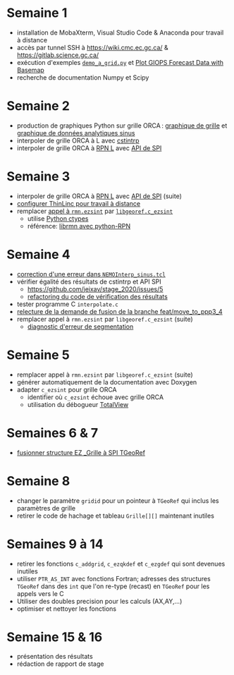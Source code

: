 # Semaine 1

- installation de MobaXterm, Visual Studio Code & Anaconda pour travail à distance
- accès par tunnel SSH à https://wiki.cmc.ec.gc.ca/ & https://gitlab.science.gc.ca/
- exécution d'exemples [`demo_a_grid.py`](https://github.com/jeixav/stage_2020/blob/5c2c86459d920a2866b46d8af58fd886be200ac3/test/demo_a_grid.py) et [Plot GIOPS Forecast Data with Basemap](https://wiki.cmc.ec.gc.ca/wiki/Talk:Python-RPN/2.1/examples#Plot_GIOPS_Forecast_Data_with_Basemap)
- recherche de documentation Numpy et Scipy

# Semaine 2

- production de graphiques Python sur grille ORCA : [graphique de grille](https://hpfx.collab.science.gc.ca/~map007/o_grid.png) et [graphique de données analytiques sinus](https://hpfx.collab.science.gc.ca/~map007/o_data.png)
- interpoler de grille ORCA à L avec [cstintrp](https://wiki.cmc.ec.gc.ca/wiki/Cstintrp_V3)
- interpoler de grille ORCA à [RPN L](https://science:science@collaboration.cmc.ec.gc.ca/science/si/eng/si/misc/grilles.html#LatLon) avec [API de SPI](https://wiki.cmc.ec.gc.ca/wiki/SPI/Documentation#Developer_documentation)

# Semaine 3

- interpoler de grille ORCA à [RPN L](https://science:science@collaboration.cmc.ec.gc.ca/science/si/eng/si/misc/grilles.html#LatLon) avec [API de SPI](https://wiki.cmc.ec.gc.ca/wiki/SPI/Documentation#Developer_documentation) (suite)
- [configurer ThinLinc pour travail à distance](https://1drv.ms/w/s!AmH_Shsw9Hrnvyo9b08sRvWJyE7v)
- remplacer [appel à `rmn.ezsint`](https://github.com/jeixav/stage_2020/blob/5c2c86459d920a2866b46d8af58fd886be200ac3/test/demo_a_grid.py#L71) par [`libgeoref.c_ezsint`](https://github.com/jeixav/stage_2020/blob/5c2c86459d920a2866b46d8af58fd886be200ac3/src/ezsint.c#L33-L145)
  - utilise [Python ctypes](https://docs.python.org/3/library/ctypes.html)
  - référence: [librmn avec python-RPN](https://github.com/meteokid/python-rpn/tree/master/lib/rpnpy/librmn)

# Semaine 4

- [correction d'une erreur dans `NEMOInterp_sinus.tcl`](https://github.com/jeixav/stage_2020/pull/8)
- vérifier égalité des résultats de cstintrp et API SPI
  - https://github.com/jeixav/stage_2020/issues/5
  - [refactoring du code de vérification des résultats](https://github.com/jeixav/stage_2020/pull/9)
- tester programme C `interpolate.c`
- [relecture de la demande de fusion de la branche feat/move_to_ppp3_4](https://github.com/jeixav/stage_2020/pull/10)
- remplacer appel à `rmn.ezsint` par `libgeoref.c_ezsint` (suite)
  - [diagnostic d'erreur de segmentation](https://github.com/jeixav/stage_2020/issues/6)

# Semaine 5

- remplacer appel à `rmn.ezsint` par `libgeoref.c_ezsint` (suite)
- générer automatiquement de la documentation avec Doxygen
- adapter `c_ezsint` pour grille ORCA
  - identifier où `c_ezsint` échoue avec grille ORCA
  - utilisation du débogueur [TotalView](https://portal.science.gc.ca/confluence/x/14Lr)

# Semaines 6 & 7

- [fusionner structure EZ _Grille à SPI TGeoRef](https://github.com/jeixav/stage_2020/commit/afa40547c2e983ee8e4dfd40ab2f52a6ee60d6ad)

# Semaine 8

- changer le paramètre `gridid` pour un pointeur à `TGeoRef` qui inclus les paramètres de grille
- retirer le code de hachage et tableau `Grille[][]` maintenant inutiles

# Semaines 9 à 14

- retirer les fonctions `c_addgrid`, `c_ezqkdef` et `c_ezgdef` qui sont devenues inutiles
- utiliser `PTR_AS_INT` avec fonctions Fortran; adresses des structures `TGeoRef` dans des `int` que l'on re-type (recast) en `TGeoRef` pour les appels vers le C
- Utiliser des doubles precision pour les calculs (AX,AY,...)
- optimiser et nettoyer les fonctions

# Semaine 15 & 16

- présentation des résultats
- rédaction de rapport de stage
